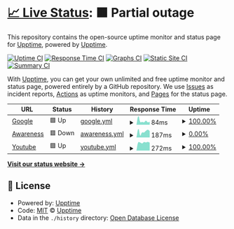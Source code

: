 # [📈 Live Status](https://demo.upptime.js.org): <!--live status--> **🟧 Partial outage**

This repository contains the open-source uptime monitor and status page for [Upptime](https://upptime.js.org), powered by [Upptime](https://github.com/upptime/upptime).

[![Uptime CI](https://github.com/CaffeinatedStud/upptime/workflows/Uptime%20CI/badge.svg)](https://github.com/CaffeinatedStud/upptime/actions?query=workflow%3A%22Uptime+CI%22)
[![Response Time CI](https://github.com/CaffeinatedStud/upptime/workflows/Response%20Time%20CI/badge.svg)](https://github.com/CaffeinatedStud/upptime/actions?query=workflow%3A%22Response+Time+CI%22)
[![Graphs CI](https://github.com/CaffeinatedStud/upptime/workflows/Graphs%20CI/badge.svg)](https://github.com/CaffeinatedStud/upptime/actions?query=workflow%3A%22Graphs+CI%22)
[![Static Site CI](https://github.com/CaffeinatedStud/upptime/workflows/Static%20Site%20CI/badge.svg)](https://github.com/CaffeinatedStud/upptime/actions?query=workflow%3A%22Static+Site+CI%22)
[![Summary CI](https://github.com/CaffeinatedStud/upptime/workflows/Summary%20CI/badge.svg)](https://github.com/CaffeinatedStud/upptime/actions?query=workflow%3A%22Summary+CI%22)

With [Upptime](https://upptime.js.org), you can get your own unlimited and free uptime monitor and status page, powered entirely by a GitHub repository. We use [Issues](https://github.com/upptime/upptime/issues) as incident reports, [Actions](https://github.com/CaffeinatedStud/upptime/actions) as uptime monitors, and [Pages](https://demo.upptime.js.org) for the status page.

<!--start: status pages-->
<!-- This summary is generated by Upptime (https://github.com/upptime/upptime) -->
<!-- Do not edit this manually, your changes will be overwritten -->
<!-- prettier-ignore -->
| URL | Status | History | Response Time | Uptime |
| --- | ------ | ------- | ------------- | ------ |
| <img alt="" src="https://favicons.githubusercontent.com/www.google.com" height="13"> [Google](https://www.google.com) | 🟩 Up | [google.yml](https://github.com/CaffeinatedStud/UptimeCheck/commits/HEAD/history/google.yml) | <details><summary><img alt="Response time graph" src="./graphs/google/response-time-week.png" height="20"> 84ms</summary><br><a href="https://CaffeinatedStud.github.io/UptimeCheck/history/google"><img alt="Response time 90" src="https://img.shields.io/endpoint?url=https%3A%2F%2Fraw.githubusercontent.com%2FCaffeinatedStud%2FUptimeCheck%2FHEAD%2Fapi%2Fgoogle%2Fresponse-time.json"></a><br><a href="https://CaffeinatedStud.github.io/UptimeCheck/history/google"><img alt="24-hour response time 113" src="https://img.shields.io/endpoint?url=https%3A%2F%2Fraw.githubusercontent.com%2FCaffeinatedStud%2FUptimeCheck%2FHEAD%2Fapi%2Fgoogle%2Fresponse-time-day.json"></a><br><a href="https://CaffeinatedStud.github.io/UptimeCheck/history/google"><img alt="7-day response time 84" src="https://img.shields.io/endpoint?url=https%3A%2F%2Fraw.githubusercontent.com%2FCaffeinatedStud%2FUptimeCheck%2FHEAD%2Fapi%2Fgoogle%2Fresponse-time-week.json"></a><br><a href="https://CaffeinatedStud.github.io/UptimeCheck/history/google"><img alt="30-day response time 108" src="https://img.shields.io/endpoint?url=https%3A%2F%2Fraw.githubusercontent.com%2FCaffeinatedStud%2FUptimeCheck%2FHEAD%2Fapi%2Fgoogle%2Fresponse-time-month.json"></a><br><a href="https://CaffeinatedStud.github.io/UptimeCheck/history/google"><img alt="1-year response time 90" src="https://img.shields.io/endpoint?url=https%3A%2F%2Fraw.githubusercontent.com%2FCaffeinatedStud%2FUptimeCheck%2FHEAD%2Fapi%2Fgoogle%2Fresponse-time-year.json"></a></details> | <details><summary><a href="https://CaffeinatedStud.github.io/UptimeCheck/history/google">100.00%</a></summary><a href="https://CaffeinatedStud.github.io/UptimeCheck/history/google"><img alt="All-time uptime 100.00%" src="https://img.shields.io/endpoint?url=https%3A%2F%2Fraw.githubusercontent.com%2FCaffeinatedStud%2FUptimeCheck%2FHEAD%2Fapi%2Fgoogle%2Fuptime.json"></a><br><a href="https://CaffeinatedStud.github.io/UptimeCheck/history/google"><img alt="24-hour uptime 100.00%" src="https://img.shields.io/endpoint?url=https%3A%2F%2Fraw.githubusercontent.com%2FCaffeinatedStud%2FUptimeCheck%2FHEAD%2Fapi%2Fgoogle%2Fuptime-day.json"></a><br><a href="https://CaffeinatedStud.github.io/UptimeCheck/history/google"><img alt="7-day uptime 100.00%" src="https://img.shields.io/endpoint?url=https%3A%2F%2Fraw.githubusercontent.com%2FCaffeinatedStud%2FUptimeCheck%2FHEAD%2Fapi%2Fgoogle%2Fuptime-week.json"></a><br><a href="https://CaffeinatedStud.github.io/UptimeCheck/history/google"><img alt="30-day uptime 100.00%" src="https://img.shields.io/endpoint?url=https%3A%2F%2Fraw.githubusercontent.com%2FCaffeinatedStud%2FUptimeCheck%2FHEAD%2Fapi%2Fgoogle%2Fuptime-month.json"></a><br><a href="https://CaffeinatedStud.github.io/UptimeCheck/history/google"><img alt="1-year uptime 100.00%" src="https://img.shields.io/endpoint?url=https%3A%2F%2Fraw.githubusercontent.com%2FCaffeinatedStud%2FUptimeCheck%2FHEAD%2Fapi%2Fgoogle%2Fuptime-year.json"></a></details>
| <img alt="" src="https://favicons.githubusercontent.com/awareness.cybsecure.org" height="13"> [Awareness](https://awareness.cybsecure.org/login/canvas) | 🟥 Down | [awareness.yml](https://github.com/CaffeinatedStud/UptimeCheck/commits/HEAD/history/awareness.yml) | <details><summary><img alt="Response time graph" src="./graphs/awareness/response-time-week.png" height="20"> 187ms</summary><br><a href="https://CaffeinatedStud.github.io/UptimeCheck/history/awareness"><img alt="Response time 386" src="https://img.shields.io/endpoint?url=https%3A%2F%2Fraw.githubusercontent.com%2FCaffeinatedStud%2FUptimeCheck%2FHEAD%2Fapi%2Fawareness%2Fresponse-time.json"></a><br><a href="https://CaffeinatedStud.github.io/UptimeCheck/history/awareness"><img alt="24-hour response time 220" src="https://img.shields.io/endpoint?url=https%3A%2F%2Fraw.githubusercontent.com%2FCaffeinatedStud%2FUptimeCheck%2FHEAD%2Fapi%2Fawareness%2Fresponse-time-day.json"></a><br><a href="https://CaffeinatedStud.github.io/UptimeCheck/history/awareness"><img alt="7-day response time 187" src="https://img.shields.io/endpoint?url=https%3A%2F%2Fraw.githubusercontent.com%2FCaffeinatedStud%2FUptimeCheck%2FHEAD%2Fapi%2Fawareness%2Fresponse-time-week.json"></a><br><a href="https://CaffeinatedStud.github.io/UptimeCheck/history/awareness"><img alt="30-day response time 178" src="https://img.shields.io/endpoint?url=https%3A%2F%2Fraw.githubusercontent.com%2FCaffeinatedStud%2FUptimeCheck%2FHEAD%2Fapi%2Fawareness%2Fresponse-time-month.json"></a><br><a href="https://CaffeinatedStud.github.io/UptimeCheck/history/awareness"><img alt="1-year response time 386" src="https://img.shields.io/endpoint?url=https%3A%2F%2Fraw.githubusercontent.com%2FCaffeinatedStud%2FUptimeCheck%2FHEAD%2Fapi%2Fawareness%2Fresponse-time-year.json"></a></details> | <details><summary><a href="https://CaffeinatedStud.github.io/UptimeCheck/history/awareness">0.00%</a></summary><a href="https://CaffeinatedStud.github.io/UptimeCheck/history/awareness"><img alt="All-time uptime 50.64%" src="https://img.shields.io/endpoint?url=https%3A%2F%2Fraw.githubusercontent.com%2FCaffeinatedStud%2FUptimeCheck%2FHEAD%2Fapi%2Fawareness%2Fuptime.json"></a><br><a href="https://CaffeinatedStud.github.io/UptimeCheck/history/awareness"><img alt="24-hour uptime 0.00%" src="https://img.shields.io/endpoint?url=https%3A%2F%2Fraw.githubusercontent.com%2FCaffeinatedStud%2FUptimeCheck%2FHEAD%2Fapi%2Fawareness%2Fuptime-day.json"></a><br><a href="https://CaffeinatedStud.github.io/UptimeCheck/history/awareness"><img alt="7-day uptime 0.00%" src="https://img.shields.io/endpoint?url=https%3A%2F%2Fraw.githubusercontent.com%2FCaffeinatedStud%2FUptimeCheck%2FHEAD%2Fapi%2Fawareness%2Fuptime-week.json"></a><br><a href="https://CaffeinatedStud.github.io/UptimeCheck/history/awareness"><img alt="30-day uptime 1.38%" src="https://img.shields.io/endpoint?url=https%3A%2F%2Fraw.githubusercontent.com%2FCaffeinatedStud%2FUptimeCheck%2FHEAD%2Fapi%2Fawareness%2Fuptime-month.json"></a><br><a href="https://CaffeinatedStud.github.io/UptimeCheck/history/awareness"><img alt="1-year uptime 50.64%" src="https://img.shields.io/endpoint?url=https%3A%2F%2Fraw.githubusercontent.com%2FCaffeinatedStud%2FUptimeCheck%2FHEAD%2Fapi%2Fawareness%2Fuptime-year.json"></a></details>
| <img alt="" src="https://favicons.githubusercontent.com/www.youtube.com" height="13"> [Youtube](https://www.youtube.com) | 🟩 Up | [youtube.yml](https://github.com/CaffeinatedStud/UptimeCheck/commits/HEAD/history/youtube.yml) | <details><summary><img alt="Response time graph" src="./graphs/youtube/response-time-week.png" height="20"> 272ms</summary><br><a href="https://CaffeinatedStud.github.io/UptimeCheck/history/youtube"><img alt="Response time 301" src="https://img.shields.io/endpoint?url=https%3A%2F%2Fraw.githubusercontent.com%2FCaffeinatedStud%2FUptimeCheck%2FHEAD%2Fapi%2Fyoutube%2Fresponse-time.json"></a><br><a href="https://CaffeinatedStud.github.io/UptimeCheck/history/youtube"><img alt="24-hour response time 264" src="https://img.shields.io/endpoint?url=https%3A%2F%2Fraw.githubusercontent.com%2FCaffeinatedStud%2FUptimeCheck%2FHEAD%2Fapi%2Fyoutube%2Fresponse-time-day.json"></a><br><a href="https://CaffeinatedStud.github.io/UptimeCheck/history/youtube"><img alt="7-day response time 272" src="https://img.shields.io/endpoint?url=https%3A%2F%2Fraw.githubusercontent.com%2FCaffeinatedStud%2FUptimeCheck%2FHEAD%2Fapi%2Fyoutube%2Fresponse-time-week.json"></a><br><a href="https://CaffeinatedStud.github.io/UptimeCheck/history/youtube"><img alt="30-day response time 274" src="https://img.shields.io/endpoint?url=https%3A%2F%2Fraw.githubusercontent.com%2FCaffeinatedStud%2FUptimeCheck%2FHEAD%2Fapi%2Fyoutube%2Fresponse-time-month.json"></a><br><a href="https://CaffeinatedStud.github.io/UptimeCheck/history/youtube"><img alt="1-year response time 301" src="https://img.shields.io/endpoint?url=https%3A%2F%2Fraw.githubusercontent.com%2FCaffeinatedStud%2FUptimeCheck%2FHEAD%2Fapi%2Fyoutube%2Fresponse-time-year.json"></a></details> | <details><summary><a href="https://CaffeinatedStud.github.io/UptimeCheck/history/youtube">100.00%</a></summary><a href="https://CaffeinatedStud.github.io/UptimeCheck/history/youtube"><img alt="All-time uptime 100.00%" src="https://img.shields.io/endpoint?url=https%3A%2F%2Fraw.githubusercontent.com%2FCaffeinatedStud%2FUptimeCheck%2FHEAD%2Fapi%2Fyoutube%2Fuptime.json"></a><br><a href="https://CaffeinatedStud.github.io/UptimeCheck/history/youtube"><img alt="24-hour uptime 100.00%" src="https://img.shields.io/endpoint?url=https%3A%2F%2Fraw.githubusercontent.com%2FCaffeinatedStud%2FUptimeCheck%2FHEAD%2Fapi%2Fyoutube%2Fuptime-day.json"></a><br><a href="https://CaffeinatedStud.github.io/UptimeCheck/history/youtube"><img alt="7-day uptime 100.00%" src="https://img.shields.io/endpoint?url=https%3A%2F%2Fraw.githubusercontent.com%2FCaffeinatedStud%2FUptimeCheck%2FHEAD%2Fapi%2Fyoutube%2Fuptime-week.json"></a><br><a href="https://CaffeinatedStud.github.io/UptimeCheck/history/youtube"><img alt="30-day uptime 100.00%" src="https://img.shields.io/endpoint?url=https%3A%2F%2Fraw.githubusercontent.com%2FCaffeinatedStud%2FUptimeCheck%2FHEAD%2Fapi%2Fyoutube%2Fuptime-month.json"></a><br><a href="https://CaffeinatedStud.github.io/UptimeCheck/history/youtube"><img alt="1-year uptime 100.00%" src="https://img.shields.io/endpoint?url=https%3A%2F%2Fraw.githubusercontent.com%2FCaffeinatedStud%2FUptimeCheck%2FHEAD%2Fapi%2Fyoutube%2Fuptime-year.json"></a></details>

<!--end: status pages-->

[**Visit our status website →**](https://demo.upptime.js.org)

## 📄 License

- Powered by: [Upptime](https://github.com/upptime/upptime)
- Code: [MIT](./LICENSE) © [Upptime](https://upptime.js.org)
- Data in the `./history` directory: [Open Database License](https://opendatacommons.org/licenses/odbl/1-0/)
